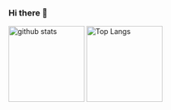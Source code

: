 ### Hi there 👋

<p align="left"> 
  <img alt="github stats" height="150px" src="https://github-readme-stats.vercel.app/api?username=ryoherisson&theme=github_dark&show_icons=ture" />
  <img alt="Top Langs" height="150px" src="https://github-readme-stats.vercel.app/api/top-langs/?username=ryoherisson&theme=github_dark&layout=compact&show_icons=true" />
</p>
<!--
**ryoherisson/ryoherisson** is a ✨ _special_ ✨ repository because its `README.md` (this file) appears on your GitHub profile.

Here are some ideas to get you started:

- 🔭 I’m currently working on ...
- 🌱 I’m currently learning ...
- 👯 I’m looking to collaborate on ...
- 🤔 I’m looking for help with ...
- 💬 Ask me about ...
- 📫 How to reach me: ...
- 😄 Pronouns: ...
- ⚡ Fun fact: ...
-->
